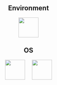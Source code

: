 <h2 align="center">Environment</h2>
<p align="center">
<a href="https://github.com/momozahara/dev"><img src="https://i.imgur.com/43zJNYg.png" width="64" /></a>
</p>

<h2 align="center">OS</h2>
<p align="center">
<a href="https://www.microsoft.com/"><img src="https://i.imgur.com/43zJNYg.png" width="64" /></a>
&emsp;
<a href="https://ubuntu.com/"><img src="https://i.imgur.com/hGL5HfW.png" width="64" /></a>
</p>

<!--
**momozahara/momozahara** is a ✨ _special_ ✨ repository because its `README.md` (this file) appears on your GitHub profile.

Here are some ideas to get you started:

- 🔭 I’m currently working on ...
- 🌱 I’m currently learning ...
- 👯 I’m looking to collaborate on ...
- 🤔 I’m looking for help with ...
- 💬 Ask me about ...
- 📫 How to reach me: ...
- 😄 Pronouns: ...
- ⚡ Fun fact: ...
-->
